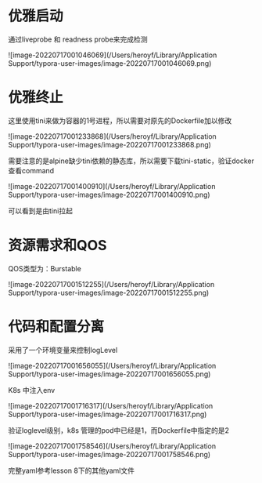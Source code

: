 # 优雅启动

通过liveprobe 和 readness probe来完成检测

![image-20220717001046069](/Users/heroyf/Library/Application Support/typora-user-images/image-20220717001046069.png)

# 优雅终止

这里使用tini来做为容器的1号进程，所以需要对原先的Dockerfile加以修改

![image-20220717001233868](/Users/heroyf/Library/Application Support/typora-user-images/image-20220717001233868.png)

需要注意的是alpine缺少tini依赖的静态库，所以需要下载tini-static，验证docker 查看command

![image-20220717001400910](/Users/heroyf/Library/Application Support/typora-user-images/image-20220717001400910.png)

可以看到是由tini拉起

# 资源需求和QOS

QOS类型为：Burstable

![image-20220717001512255](/Users/heroyf/Library/Application Support/typora-user-images/image-20220717001512255.png)

# 代码和配置分离

采用了一个环境变量来控制logLevel 

![image-20220717001656055](/Users/heroyf/Library/Application Support/typora-user-images/image-20220717001656055.png)

K8s 中注入env

![image-20220717001716317](/Users/heroyf/Library/Application Support/typora-user-images/image-20220717001716317.png)

验证loglevel级别，k8s 管理的pod中已经是1，而Dockerfile中指定的是2

![image-20220717001758546](/Users/heroyf/Library/Application Support/typora-user-images/image-20220717001758546.png)

完整yaml参考lesson 8下的其他yaml文件
